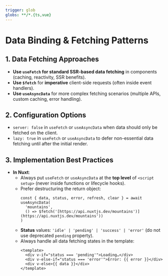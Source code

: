 ```yaml
---
trigger: glob
globs: **/*.{ts,vue}
---
```


# Data Binding & Fetching Patterns

## 1. Data Fetching Approaches

- **Use `useFetch` for standard SSR-based data fetching** in components (caching, reactivity, SSR benefits).
- **Use `$fetch`** for **imperative** client-side requests (often inside event handlers).
- **Use `useAsyncData`** for more complex fetching scenarios (multiple APIs, custom caching, error handling).

## 2. Configuration Options

- `server: false` in `useFetch` or `useAsyncData` when data should only be fetched on the client.
- `lazy: true` in `useFetch` or `useAsyncData` to defer non-essential data fetching until after the initial render.

## 3. Implementation Best Practices

- **In Nuxt**:
  - Always put `useFetch` or `useAsyncData` at the **top level** of `<script setup>` (never inside functions or lifecycle hooks).
  - Prefer destructuring the return object:
    ```
    const { data, status, error, refresh, clear } = await useAsyncData(
      'mountains',
      () => $fetch('[https://api.nuxtjs.dev/mountains')](https://api.nuxtjs.dev/mountains'))
    )
    ```
  - **Status** values: `'idle' | 'pending' | 'success' | 'error'` (do not use deprecated `pending` property).
  - Always handle all data fetching states in the template:
    ```
    <template>
      <div v-if="status === 'pending'">Loading…</div>
      <div v-else-if="status === 'error'">Error: {{ error }}</div>
      <div v-else>{{ data }}</div>
    </template>
    ```
